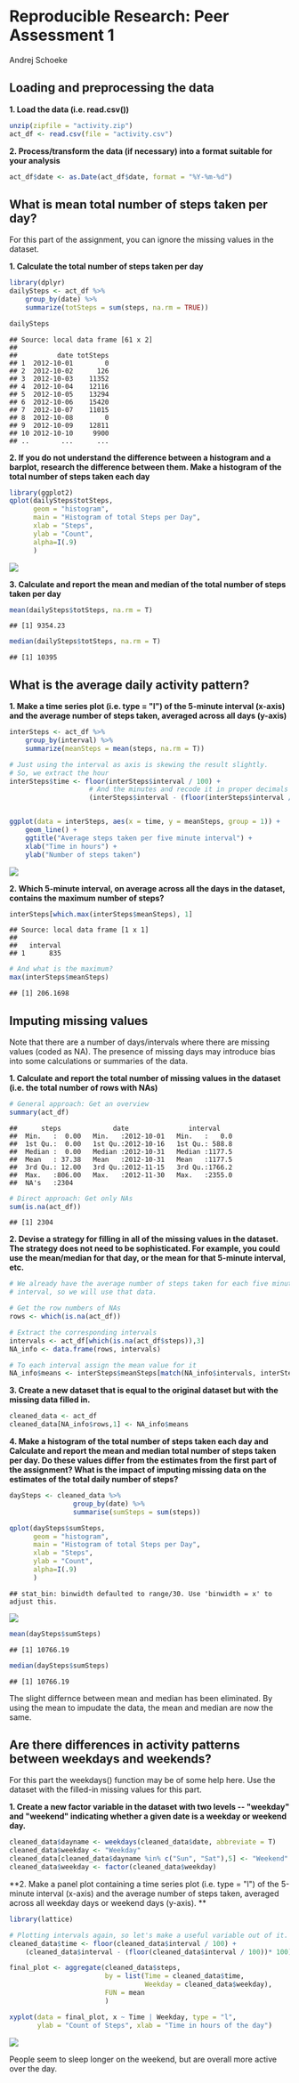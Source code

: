 # Reproducible Research: Peer Assessment 1
Andrej Schoeke  


## Loading and preprocessing the data
**1. Load the data (i.e. read.csv())**

```r
unzip(zipfile = "activity.zip")
act_df <- read.csv(file = "activity.csv")
```

**2. Process/transform the data (if necessary) into a format suitable for your analysis**


```r
act_df$date <- as.Date(act_df$date, format = "%Y-%m-%d")
```

## What is mean total number of steps taken per day?
For this part of the assignment, you can ignore the missing values in the dataset.

**1. Calculate the total number of steps taken per day**

```r
library(dplyr)
dailySteps <- act_df %>% 
    group_by(date) %>%
    summarize(totSteps = sum(steps, na.rm = TRUE))

dailySteps
```

```
## Source: local data frame [61 x 2]
## 
##          date totSteps
## 1  2012-10-01        0
## 2  2012-10-02      126
## 3  2012-10-03    11352
## 4  2012-10-04    12116
## 5  2012-10-05    13294
## 6  2012-10-06    15420
## 7  2012-10-07    11015
## 8  2012-10-08        0
## 9  2012-10-09    12811
## 10 2012-10-10     9900
## ..        ...      ...
```
 **2. If you do not understand the difference between a histogram and a barplot, research the difference between them. Make a histogram of the total number of steps taken each day**
 

```r
library(ggplot2)
qplot(dailySteps$totSteps, 
      geom = "histogram", 
      main = "Histogram of total Steps per Day", 
      xlab = "Steps", 
      ylab = "Count",
      alpha=I(.9)
      )
```

![](PA1_template_files/figure-html/unnamed-chunk-4-1.png) 

**3. Calculate and report the mean and median of the total number of steps taken per day**

```r
mean(dailySteps$totSteps, na.rm = T)
```

```
## [1] 9354.23
```

```r
median(dailySteps$totSteps, na.rm = T)
```

```
## [1] 10395
```

## What is the average daily activity pattern?

**1. Make a time series plot (i.e. type = "l") of the 5-minute interval (x-axis) and the average number of steps taken, averaged across all days (y-axis)**

```r
interSteps <- act_df %>%
    group_by(interval) %>%
    summarize(meanSteps = mean(steps, na.rm = T))

# Just using the interval as axis is skewing the result slightly.
# So, we extract the hour
interSteps$time <- floor(interSteps$interval / 100) +
                    # And the minutes and recode it in proper decimals
                    (interSteps$interval - (floor(interSteps$interval / 100))* 100) / 60


ggplot(data = interSteps, aes(x = time, y = meanSteps, group = 1)) +
    geom_line() +
    ggtitle("Average steps taken per five minute interval") +
    xlab("Time in hours") +
    ylab("Number of steps taken") 
```

![](PA1_template_files/figure-html/unnamed-chunk-6-1.png) 

**2. Which 5-minute interval, on average across all the days in the dataset, contains the maximum number of steps?**

```r
interSteps[which.max(interSteps$meanSteps), 1]
```

```
## Source: local data frame [1 x 1]
## 
##   interval
## 1      835
```

```r
# And what is the maximum?
max(interSteps$meanSteps)
```

```
## [1] 206.1698
```

## Imputing missing values

Note that there are a number of days/intervals where there are missing values (coded as NA). The presence of missing days may introduce bias into some calculations or summaries of the data.

**1. Calculate and report the total number of missing values in the dataset (i.e. the total number of rows with NAs)**


```r
# General approach: Get an overview
summary(act_df)
```

```
##      steps             date               interval     
##  Min.   :  0.00   Min.   :2012-10-01   Min.   :   0.0  
##  1st Qu.:  0.00   1st Qu.:2012-10-16   1st Qu.: 588.8  
##  Median :  0.00   Median :2012-10-31   Median :1177.5  
##  Mean   : 37.38   Mean   :2012-10-31   Mean   :1177.5  
##  3rd Qu.: 12.00   3rd Qu.:2012-11-15   3rd Qu.:1766.2  
##  Max.   :806.00   Max.   :2012-11-30   Max.   :2355.0  
##  NA's   :2304
```

```r
# Direct approach: Get only NAs
sum(is.na(act_df))
```

```
## [1] 2304
```

**2. Devise a strategy for filling in all of the missing values in the dataset. The strategy does not need to be sophisticated. For example, you could use the mean/median for that day, or the mean for that 5-minute interval, etc.**




```r
# We already have the average number of steps taken for each five minute 
# interval, so we will use that data.

# Get the row numbers of NAs
rows <- which(is.na(act_df))

# Extract the corresponding intervals
intervals <- act_df[which(is.na(act_df$steps)),3]
NA_info <- data.frame(rows, intervals)

# To each interval assign the mean value for it
NA_info$means <- interSteps$meanSteps[match(NA_info$intervals, interSteps$interval)]
```


**3. Create a new dataset that is equal to the original dataset but with the missing data filled in.**


```r
cleaned_data <- act_df
cleaned_data[NA_info$rows,1] <- NA_info$means
```

**4. Make a histogram of the total number of steps taken each day and Calculate and report the mean and median total number of steps taken per day. Do these values differ from the estimates from the first part of the assignment? What is the impact of imputing missing data on the estimates of the total daily number of steps?**


```r
daySteps <- cleaned_data %>% 
                group_by(date) %>% 
                summarise(sumSteps = sum(steps))

qplot(daySteps$sumSteps, 
      geom = "histogram", 
      main = "Histogram of total Steps per Day", 
      xlab = "Steps", 
      ylab = "Count",
      alpha=I(.9)
      )
```

```
## stat_bin: binwidth defaulted to range/30. Use 'binwidth = x' to adjust this.
```

![](PA1_template_files/figure-html/unnamed-chunk-11-1.png) 

```r
mean(daySteps$sumSteps)
```

```
## [1] 10766.19
```

```r
median(daySteps$sumSteps)
```

```
## [1] 10766.19
```
The slight differnce between mean and median has been eliminated. By using the mean to impudate the data, the mean and median are now the same.

## Are there differences in activity patterns between weekdays and weekends?
For this part the weekdays() function may be of some help here. Use the dataset with the filled-in missing values for this part.

**1. Create a new factor variable in the dataset with two levels -- "weekday" and "weekend" indicating whether a given date is a weekday or weekend day.**


```r
cleaned_data$dayname <- weekdays(cleaned_data$date, abbreviate = T)
cleaned_data$weekday <- "Weekday"
cleaned_data[cleaned_data$dayname %in% c("Sun", "Sat"),5] <- "Weekend"
cleaned_data$weekday <- factor(cleaned_data$weekday)
```



**2. Make a panel plot containing a time series plot (i.e. type = "l") of the 5-minute interval (x-axis) and the average number of steps taken, averaged across all weekday days or weekend days (y-axis). **


```r
library(lattice)

# Plotting intervals again, so let's make a useful variable out of it.
cleaned_data$time <- floor(cleaned_data$interval / 100) + 
    (cleaned_data$interval - (floor(cleaned_data$interval / 100))* 100) / 60

final_plot <- aggregate(cleaned_data$steps, 
                        by = list(Time = cleaned_data$time, 
                                  Weekday = cleaned_data$weekday), 
                        FUN = mean
                        )

xyplot(data = final_plot, x ~ Time | Weekday, type = "l", 
       ylab = "Count of Steps", xlab = "Time in hours of the day")
```

![](PA1_template_files/figure-html/unnamed-chunk-13-1.png) 

People seem to sleep longer on the weekend, but are overall more active over the day. 
